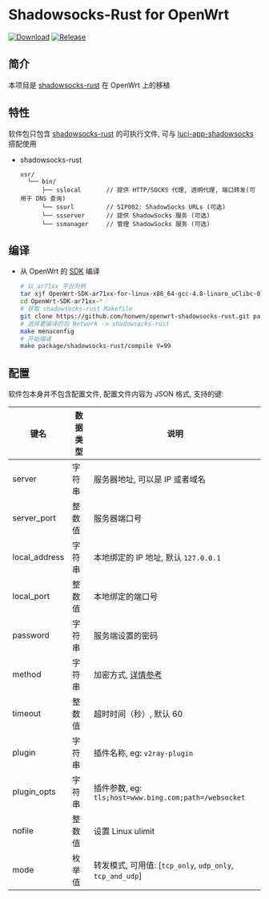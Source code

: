 # Shadowsocks-Rust for OpenWrt

[![Download][b]][2]
[![Release](https://img.shields.io/github/release/honwen/openwrt-shadowsocks-rust.svg)](https://github.com/honwen/openwrt-shadowsocks-rust/releases)

## 简介

本项目是 [shadowsocks-rust][1] 在 OpenWrt 上的移植

## 特性

软件包只包含 [shadowsocks-rust][1] 的可执行文件, 可与 [luci-app-shadowsocks][3] 搭配使用

- shadowsocks-rust

  ```
  usr/
    └── bin/
        ├── sslocal       // 提供 HTTP/SOCKS 代理, 透明代理, 端口转发(可用于 DNS 查询)
        └── ssurl         // SIP002: ShadowSocks URLs (可选)
        └── ssserver      // 提供 ShadowSocks 服务 (可选)
        └── ssmanager     // 管理 ShadowSocks 服务 (可选)
  ```

## 编译

- 从 OpenWrt 的 [SDK][s] 编译

  ```bash
  # 以 ar71xx 平台为例
  tar xjf OpenWrt-SDK-ar71xx-for-linux-x86_64-gcc-4.8-linaro_uClibc-0.9.33.2.tar.bz2
  cd OpenWrt-SDK-ar71xx-*
  # 获取 shadowsocks-rust Makefile
  git clone https://github.com/honwen/openwrt-shadowsocks-rust.git package/shadowsocks-rust
  # 选择要编译的包 Network -> shadowsocks-rust
  make menuconfig
  # 开始编译
  make package/shadowsocks-rust/compile V=99
  ```

## 配置

软件包本身并不包含配置文件, 配置文件内容为 JSON 格式, 支持的键:

| 键名          | 数据类型 | 说明                                                      |
| ------------- | -------- | --------------------------------------------------------- |
| server        | 字符串   | 服务器地址, 可以是 IP 或者域名                            |
| server_port   | 整数值   | 服务器端口号                                              |
| local_address | 字符串   | 本地绑定的 IP 地址, 默认 `127.0.0.1`                      |
| local_port    | 整数值   | 本地绑定的端口号                                          |
| password      | 字符串   | 服务端设置的密码                                          |
| method        | 字符串   | 加密方式, [详情参考][e]                                   |
| timeout       | 整数值   | 超时时间（秒）, 默认 60                                   |
| plugin        | 字符串   | 插件名称, eg: `v2ray-plugin`                              |
| plugin_opts   | 字符串   | 插件参数, eg: `tls;host=www.bing.com;path=/websocket`     |
| nofile        | 整数值   | 设置 Linux ulimit                                         |
| mode          | 枚举值   | 转发模式, 可用值: [`tcp_only`, `udp_only`, `tcp_and_udp`] |

[1]: https://github.com/shadowsocks/shadowsocks-rust
[2]: https://github.com/honwen/openwrt-shadowsocks/releases/latest
[b]: https://img.shields.io/crates/v/shadowsocks-rust.svg
[3]: https://github.com/shadowsocks/luci-app-shadowsocks
[a]: https://shadowsocks.org/en/spec/one-time-auth.html
[e]: https://github.com/honwen/luci-app-shadowsocks/wiki/Encrypt-method
[s]: https://wiki.openwrt.org/doc/howto/obtain.firmware.sdk
